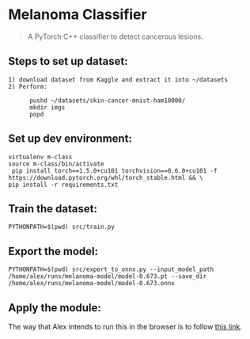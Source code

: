 # Melanoma Classifier 
> A PyTorch C++ classifier to detect cancerous lesions.

## Steps to set up dataset:

    1) download dataset from Kaggle and extract it into ~/datasets  
    2) Perform:  
```
      pushd ~/datasets/skin-cancer-mnist-ham10000/
      mkdir imgs
      popd
```

## Set up dev environment:

```
virtualenv m-class
source m-class/bin/activate
 pip install torch==1.5.0+cu101 torchvision==0.6.0+cu101 -f https://download.pytorch.org/whl/torch_stable.html && \
pip install -r requirements.txt
```

## Train the dataset:

```
PYTHONPATH=$(pwd) src/train.py 
```

## Export the model:  
```
PYTHONPATH=$(pwd) src/export_to_onnx.py --input_model_path /home/alex/runs/melanoma-model/model-0.673.pt --save_dir /home/alex/runs/melanoma-model/model-0.673.onnx
```

## Apply the module:  
The way that Alex intends to run this in the browser is to follow [this link](https://microsoft.github.io/onnxjs-demo/#/resnet50).
